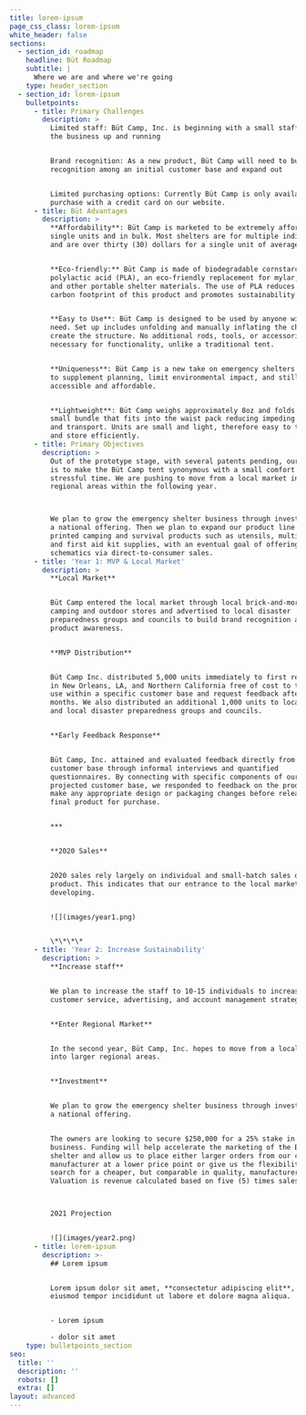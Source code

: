```yaml
---
title: lorem-ipsum
page_css_class: lorem-ipsum
white_header: false
sections:
  - section_id: roadmap
    headline: Büt Roadmap
    subtitle: |
      Where we are and where we're going
    type: header_section
  - section_id: lorem-ipsum
    bulletpoints:
      - title: Primary Challenges
        description: >
          Limited staff: Büt Camp, Inc. is beginning with a small staff to get
          the business up and running


          Brand recognition: As a new product, Büt Camp will need to build brand
          recognition among an initial customer base and expand out


          Limited purchasing options: Currently Büt Camp is only available for
          purchase with a credit card on our website.
      - title: Büt Advantages
        description: >
          **Affordability**: Büt Camp is marketed to be extremely affordable for
          single units and in bulk. Most shelters are for multiple individuals
          and are over thirty (30) dollars for a single unit of average quality.


          **Eco-friendly:** Büt Camp is made of biodegradable cornstarch-based
          polylactic acid (PLA), an eco-friendly replacement for mylar, nylon,
          and other portable shelter materials. The use of PLA reduces the
          carbon footprint of this product and promotes sustainability.


          **Easy to Use**: Büt Camp is designed to be used by anyone with a
          need. Set up includes unfolding and manually inflating the channels to
          create the structure. No additional rods, tools, or accessories are
          necessary for functionality, unlike a traditional tent.


          **Uniqueness**: Büt Camp is a new take on emergency shelters designed
          to supplement planning, limit environmental impact, and still be
          accessible and affordable.


          **Lightweight**: Büt Camp weighs approximately 8oz and folds into a
          small bundle that fits into the waist pack reducing impeding movement
          and transport. Units are small and light, therefore easy to transport
          and store efficiently.
      - title: Primary Objectives
        description: >
          Out of the prototype stage, with several patents pending, our end goal
          is to make the Büt Camp tent synonymous with a small comfort during a
          stressful time. We are pushing to move from a local market into larger
          regional areas within the following year.



          We plan to grow the emergency shelter business through investment into
          a national offering. Then we plan to expand our product line into 3D
          printed camping and survival products such as utensils, multi-tools,
          and first aid kit supplies, with an eventual goal of offering 3D
          schematics via direct-to-consumer sales.
      - title: 'Year 1: MVP & Local Market'
        description: >
          **Local Market**


          Büt Camp entered the local market through local brick-and-mortar
          camping and outdoor stores and advertised to local disaster
          preparedness groups and councils to build brand recognition and
          product awareness.


          **MVP Distribution**


          Büt Camp Inc. distributed 5,000 units immediately to first responders
          in New Orleans, LA, and Northern California free of cost to test the
          use within a specific customer base and request feedback after two (2)
          months. We also distributed an additional 1,000 units to local EMTs
          and local disaster preparedness groups and councils.


          **Early Feedback Response**


          Büt Camp, Inc. attained and evaluated feedback directly from this
          customer base through informal interviews and quantified
          questionnaires. By connecting with specific components of our
          projected customer base, we responded to feedback on the product and
          make any appropriate design or packaging changes before releasing the
          final product for purchase.


          ***


          **2020 Sales**


          2020 sales rely largely on individual and small-batch sales of the
          product. This indicates that our entrance to the local market is
          developing.


          ![](images/year1.png)


          \*\*\*\*
      - title: 'Year 2: Increase Sustainability'
        description: >
          **Increase staff**


          We plan to increase the staff to 10-15 individuals to increase our
          customer service, advertising, and account management strategies.


          **Enter Regional Market**


          In the second year, Büt Camp, Inc. hopes to move from a local market
          into larger regional areas.


          **Investment**


          We plan to grow the emergency shelter business through investment into
          a national offering.


          The owners are looking to secure $250,000 for a 25% stake in the
          business. Funding will help accelerate the marketing of the Büt Camp
          shelter and allow us to place either larger orders from our current
          manufacturer at a lower price point or give us the flexibility to
          search for a cheaper, but comparable in quality, manufacturer.
          Valuation is revenue calculated based on five (5) times sales.



          2021 Projection


          ![](images/year2.png)
      - title: lorem-ipsum
        description: >-
          ## Lorem ipsum


          Lorem ipsum dolor sit amet, **consectetur adipiscing elit**, sed do
          eiusmod tempor incididunt ut labore et dolore magna aliqua.


          - Lorem ipsum

          - dolor sit amet
    type: bulletpoints_section
seo:
  title: ''
  description: ''
  robots: []
  extra: []
layout: advanced
---
```

